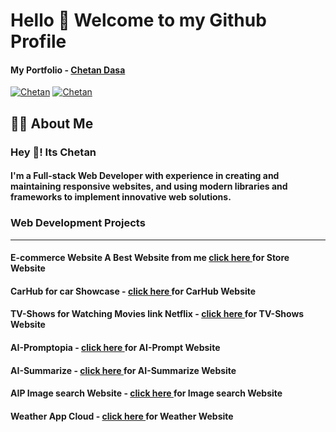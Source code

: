 <h1>Hello 👋 Welcome to my Github Profile</h1>

<h4>My Portfolio - <a href="https://3d-portfolio-chetan.vercel.app/">Chetan Dasa</a></h4>

[![Chetan](https://img.shields.io/badge/LinkedIn-0077B5?style=for-the-badge&logo=linkedin&logoColor=white)](https://www.linkedin.com/in/chetan-dasa-878946250/)
[![Chetan](https://img.shields.io/badge/Instagram-E4405F?style=for-the-badge&logo=instagram&logoColor=white)](https://www.instagram.com/thedasachetan2814/)

<h2>🙋‍♂️ About Me</h2>
<h3>Hey 👋! Its Chetan</h3>
<h4>I'm a Full-stack Web Developer with experience in creating and maintaining responsive websites, and using modern libraries and frameworks to implement innovative web solutions.
</h4>
<h3>Web Development Projects</h3>
<hr />
<h4>E-commerce Website A Best Website from me <a href="https://3d-portfolio-chetan.vercel.app/">click here </a>for Store Website</h4>
<h4>CarHub for car Showcase - <a href="https://carhub-cd.vercel.app/">click here </a>for CarHub Website</h4>
<h4>TV-Shows for Watching Movies link Netflix - <a href="https://tvshowsclone.vercel.app/">click here </a>for TV-Shows Website</h4>
<h4>AI-Promptopia - <a href="https://ai-promptopiaweb.vercel.app/">click here </a>for AI-Prompt Website</h4>
<h4>AI-Summarize - <a href="https://summz-ai.netlify.app">click here </a>for AI-Summarize Website</h4>
<h4>AIP Image search Website - <a href="https://movie-website-sage.vercel.app/">click here </a>for Image search Website</h4>
<h4>Weather App Cloud - <a href="https://weatherappcloud.vercel.app/">click here </a>for Weather Website</h4>
